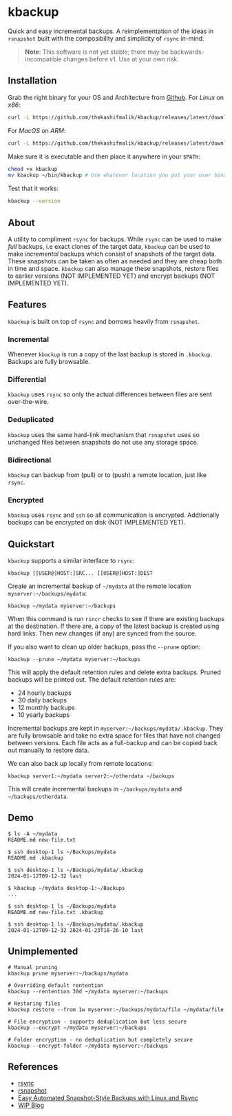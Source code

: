 # kbackup
Quick and easy incremental backups. A reimplementation of the ideas in `rsnapshot` built with the composibility and
simplicity of `rsync` in-mind.

> **Note**: This software is not yet stable; there may be backwards-incompatible changes before v1. Use at your own
> risk.

## Installation
Grab the right binary for your OS and Architecture from [Github](https://github.com/thekashifmalik/kbackup/releases).
For *Linux* on *x86*:
```bash
curl -L https://github.com/thekashifmalik/kbackup/releases/latest/download/kbackup-linux-amd64 > kbackup
```

For *MacOS* on *ARM*:
```bash
curl -L https://github.com/thekashifmalik/kbackup/releases/latest/download/kbackup-darwin-arm64 > kbackup
```

Make sure it is executable and then place it anywhere in your `$PATH`:

```bash
chmod +x kbackup
mv kbackup ~/bin/kbackup # Use whatever location you put your user binaries in.
```

Test that it works:

```bash
kbackup --version
```

## About
A utility to compliment `rsync` for backups. While `rsync` can be used to make _full_ backups, i.e exact clones of the
target data, `kbackup` can be used to make _incremental_ backups which consist of snapshots of the target data. These
snapshots can be taken as often as needed and they are cheap both in time and space. `kbackup` can also manage these
snapshots, restore files to earlier versions (NOT IMPLEMENTED YET) and encrypt backups (NOT IMPLEMENTED YET).

## Features
`kbackup` is built on top of `rsync` and borrows heavily from `rsnapshot`.

### Incremental
Whenever `kbackup` is run a copy of the last backup is stored in `.kbackup`. Backups are fully browsable.

### Differential
`kbackup` uses `rsync` so only the actual differences between files are sent over-the-wire.

### Deduplicated
`kbackup` uses the same hard-link mechanism that `rsnapshot` uses so unchanged files between snapshots do not use any
storage space.

### Bidirectional
`kbackup` can backup from (pull) or to (push) a remote location, just like `rsync`.

### Encrypted
`kbackup` uses `rsync` and `ssh` so all communication is encrypted. Addtionally backups can be encrypted on disk
(NOT IMPLEMENTED YET).



## Quickstart
`kbackup` supports a similar interface to `rsync`:

```
kbackup [[USER@]HOST:]SRC... [[USER@]HOST:]DEST
```

Create an incremental backup of `~/mydata` at the remote location `myserver:~/backups/mydata`:
```
kbackup ~/mydata myserver:~/backups
```

When this command is run `rincr` checks to see if there are existing backups at the destination. If there are, a copy of
the latest backup is created using hard links. Then new changes (if any) are synced from the source.

If you also want to clean up older backups, pass the `--prune` option:
```
kbackup --prune ~/mydata myserver:~/backups
```

This will apply the default retention rules and delete extra backups. Pruned backups will be printed out. The default
retention rules are:
- 24 hourly backups
- 30 daily backups
- 12 monthly backups
- 10 yearly backups

Incremental backups are kept in `myserver:~/backups/mydata/.kbackup`. They are fully browsable and take no extra space
for files that have not changed between versions. Each file acts as a full-backup and can be copied back out manually to
restore data.

We can also back up locally from remote locations:
```
kbackup server1:~/mydata server2:~/otherdata ~/backups
```

This will create incremental backups in `~/backups/mydata` and `~/backups/otherdata`.


## Demo

```
$ ls -A ~/mydata
README.md new-file.txt

$ ssh desktop-1 ls ~/Backups/mydata
README.md .kbackup

$ ssh desktop-1 ls ~/Backups/mydata/.kbackup
2024-01-12T09-12-32 last

$ kbackup ~/mydata desktop-1:~/Backups
...

$ ssh desktop-1 ls ~/Backups/mydata
README.md new-file.txt .kbackup

$ ssh desktop-1 ls ~/Backups/mydata/.kbackup
2024-01-12T09-12-32 2024-01-23T18-26-10 last
```


## Unimplemented

```
# Manual pruning
kbackup prune myserver:~/backups/mydata

# Overriding default rentention
kbackup --rentention 30d ~/mydata myserver:~/backups

# Restoring files
kbackup restore --from 1w myserver:~/backups/mydata/file ~/mydata/file

# File encryption - supports deduplication but less secure
kbackup --encrypt ~/mydata myserver:~/backups

# Folder encryption - no deduplication but completely secure
kbackup --encrypt-folder ~/mydata myserver:~/backups

```

## References
- [rsync](https://rsync.samba.org/)
- [rsnapshot](https://rsnapshot.org/)
- [Easy Automated Snapshot-Style Backups with Linux and Rsync](http://www.mikerubel.org/computers/rsync_snapshots/)
- [WIP Blog](blog)
